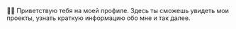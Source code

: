 🤙🏼 Приветствую тебя на моей профиле.
Здесь ты сможешь увидеть мои проекты, узнать краткую информацию обо мне и так далее.


